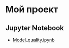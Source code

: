 # Мой проект

## Jupyter Notebook
- [Model_quality.ipynb](https://github.com/Denis-Shabanov/first-project/blob/master/Model_quality.ipynb)


